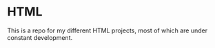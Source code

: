 # HTML
This is a repo for my different HTML projects, most of which are under constant development.
